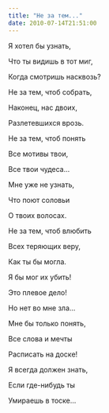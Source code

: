 ```yaml
---
title: "Не за тем..."
date: 2010-07-14T21:51:00
---
```


Я хотел бы узнать,

Что ты видишь в тот миг,

Когда смотришь насквозь?

Не за тем, чтоб собрать,

Наконец, нас двоих,

Разлетевшихся врозь.



Не за тем, чтоб понять

Все мотивы твои,

Все твои чудеса...

Мне уже не узнать,

Что поют соловьи

О твоих волосах.



Не за тем, чтоб влюбить

Всех теряющих веру,

Как ты бы могла.

Я бы мог их убить!

Это плевое дело!

Но нет во мне зла...



Мне бы только понять,

Все слова и мечты

Расписать на доске!

Я всегда должен знать,

Если где-нибудь ты

Умираешь в тоске...
